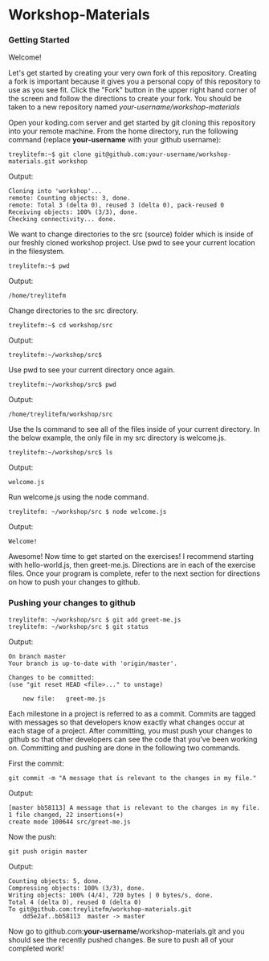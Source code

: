 # Workshop-Materials

### Getting Started

Welcome!

Let's get started by creating your very own fork of this repository. Creating a fork is important because it gives you a personal copy of this repository to use as you see fit. Click the "Fork" button in the upper right hand corner of the screen and follow the directions to create your fork. You should be taken to a new repository named _your-username/workshop-materials_

Open your koding.com server and get started by git cloning this repository into your remote machine. From the home directory, run the following command (replace **your-username**  with your github username):

	treylitefm:~$ git clone git@github.com:your-username/workshop-materials.git workshop

Output:

	Cloning into 'workshop'...
	remote: Counting objects: 3, done.                                                                                                                                                                                                                                                                                                                                        
	remote: Total 3 (delta 0), reused 3 (delta 0), pack-reused 0                                                                                                                                                                                                                                                                                                              
	Receiving objects: 100% (3/3), done.
	Checking connectivity... done.
	
We want to change directories to the src (source) folder which is inside of our freshly cloned workshop project. Use pwd to see your current location in the filesystem.
    
	treylitefm:~$ pwd

Output:

	/home/treylitefm

Change directories to the src directory.

	treylitefm:~$ cd workshop/src

Output:

	treylitefm:~/workshop/src$

Use pwd to see your current directory once again.

	treylitefm:~/workshop/src$ pwd

Output:

	/home/treylitefm/workshop/src


Use the ls command to see all of the files inside of your current directory. In the below example, the only file in my src directory is welcome.js.

	treylitefm:~/workshop/src$ ls

Output:

	welcome.js

Run welcome.js using the node command.

	treylitefm: ~/workshop/src $ node welcome.js 

Output:

	Welcome!

Awesome! Now time to get started on the exercises! I recommend starting with hello-world.js, then greet-me.js. Directions are in each of the exercise files. Once your program is complete, refer to the next section for directions on how to push your changes to github.
<br>

### Pushing your changes to github

	treylitefm: ~/workshop/src $ git add greet-me.js
	treylitefm: ~/workshop/src $ git status

Output:

	On branch master
	Your branch is up-to-date with 'origin/master'.
 
	Changes to be committed:
  	(use "git reset HEAD <file>..." to unstage)
 
		new file:   greet-me.js

Each milestone in a project is referred to as a commit. Commits are tagged with messages so that developers know exactly what changes occur at each stage of a project. After committing, you must push your changes to github so that other developers can see the code that you've been working on. Committing and pushing are done in the following two commands.

First the commit:

	git commit -m "A message that is relevant to the changes in my file."

Output:

	[master bb58113] A message that is relevant to the changes in my file.
	1 file changed, 22 insertions(+)
	create mode 100644 src/greet-me.js

Now the push:

	git push origin master

Output:

	Counting objects: 5, done.
	Compressing objects: 100% (3/3), done.
	Writing objects: 100% (4/4), 720 bytes | 0 bytes/s, done.
	Total 4 (delta 0), reused 0 (delta 0)
	To git@github.com:treylitefm/workshop-materials.git
		dd5e2af..bb58113  master -> master

Now go to github.com:**your-username**/workshop-materials.git and you should see the recently pushed changes. Be sure to push all of your completed work!
